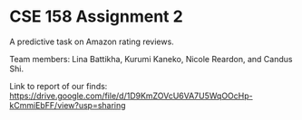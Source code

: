 # CSE 158 Assignment 2

A predictive task on Amazon rating reviews. 

Team members: Lina Battikha, Kurumi Kaneko, Nicole Reardon, and Candus Shi.

Link to report of our finds: https://drive.google.com/file/d/1D9KmZOVcU6VA7U5WqOOcHp-kCmmiEbFF/view?usp=sharing

